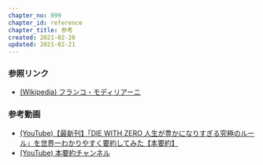 ```yaml
---
chapter_no: 999
chapter_id: reference
chapter_title: 参考
created: 2021-02-20
updated: 2021-02-21
---
```

### 参照リンク
- [(Wikipedia) フランコ・モディリアーニ](https://ja.wikipedia.org/wiki/%E3%83%95%E3%83%A9%E3%83%B3%E3%82%B3%E3%83%BB%E3%83%A2%E3%83%87%E3%82%A3%E3%83%AA%E3%82%A2%E3%83%BC%E3%83%8B)

### 参考動画
- [(YouTube)【最新刊】「DIE WITH ZERO 人生が豊かになりすぎる究極のルール」を世界一わかりやすく要約してみた【本要約】](https://www.youtube.com/watch?v=3mz46H3ul74)
- [(YouTube) 本要約チャンネル](https://www.youtube.com/channel/UCEixleMT76xDzoiEb9ZA7XA)
